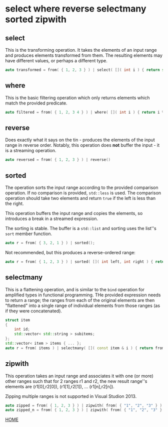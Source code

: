 # select where reverse selectmany sorted zipwith

## select

This is the transforming operation. It takes the elements of an input range and produces elements transformed from them. The resulting elements may have different values, or perhaps a different type. 

```c++
auto transformed = from( { 1, 2, 3 } ) | select( []( int i ) { return std::to_string( i * 10 ) } );
```

## where

This is the basic filtering operation which only returns elements which match the provided predicate.

```c++
auto filtered = from( { 1, 2, 3 4 } ) | where( []( int i ) { return i % 2 == 0; } );
```

## reverse

Does exactly what it says on the tin - produces the elements of the input range in reverse order. Notably, this operation does **not** buffer the input - it is a streaming operation.

```c++
auto reversed = from( { 1, 2, 3 } ) | reverse()
```

## sorted

The operation sorts the input range according to the provided comparison operation. If no comparison is provided, ```std::less``` is used. The comparison operation should take two elements and return ```true``` if the left is less than the right.

This operation buffers the input range and copies the elements, so introduces a break in a streamed expression. 

The sorting is stable. The buffer is a ```std::list``` and sorting uses the list''s ```sort``` member function.

```c++
auto r = from( { 3, 2, 1 } ) | sorted();
```

Not recommended, but this produces a reverse-ordered range:
```c++
auto r = from( { 1, 2, 3 } ) | sorted( []( int left, int right ) { return right < left; } );
```

## selectmany

This is a flattening operation, and is similar to the ```bind``` operation for amplified types in functional programming. THe provided expression needs to return a range; the ranges from each of the original elements are then "flattened" into a single range of individual elements from those ranges (as if they were concatenated).

```c++
struct item
{
	int id;
	std::vector< std::string > subitems;
};
std::vector< item > items { ... };
auto r = from( items ) | selectmany( []( const item & i ) { return from( i.subitems ); } );
```

## zipwith

This operation takes an input range and associates it with one (or more) other ranges such that for 2 ranges r1 and r2, 
the new result range''s elements are (r1[0],r2[0]), (r1[1],r2[1]), ... (r1[n],r2[n]).

Zipping multiple ranges is not supported in Visual Studion 2013.

```c++
auto zipped = from( { 1, 2, 3 } ) | zipwith( from( { "1", "2", "3" } ) );
auto zipped_n = from( { 1, 2, 3 } ) | zipwith( from( { "1", "2", "3" } ), from( { "One", "Two", "Three" } ) );

```

[HOME](../README.md)
